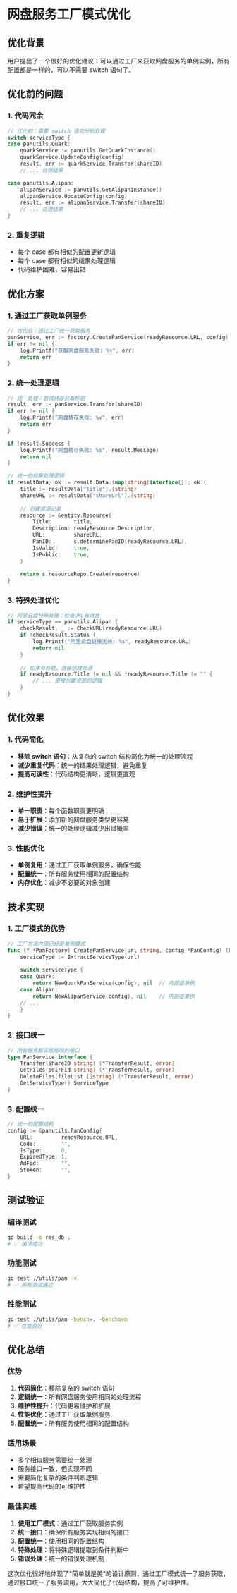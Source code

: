 # 网盘服务工厂模式优化

## 优化背景

用户提出了一个很好的优化建议：可以通过工厂来获取网盘服务的单例实例，所有配置都是一样的，可以不需要 switch 语句了。

## 优化前的问题

### 1. 代码冗余
```go
// 优化前：需要 switch 语句分别处理
switch serviceType {
case panutils.Quark:
    quarkService := panutils.GetQuarkInstance()
    quarkService.UpdateConfig(config)
    result, err := quarkService.Transfer(shareID)
    // ... 处理结果

case panutils.Alipan:
    alipanService := panutils.GetAlipanInstance()
    alipanService.UpdateConfig(config)
    result, err := alipanService.Transfer(shareID)
    // ... 处理结果
}
```

### 2. 重复逻辑
- 每个 case 都有相似的配置更新逻辑
- 每个 case 都有相似的结果处理逻辑
- 代码维护困难，容易出错

## 优化方案

### 1. 通过工厂获取单例服务
```go
// 优化后：通过工厂统一获取服务
panService, err := factory.CreatePanService(readyResource.URL, config)
if err != nil {
    log.Printf("获取网盘服务失败: %v", err)
    return err
}
```

### 2. 统一处理逻辑
```go
// 统一处理：尝试转存获取标题
result, err := panService.Transfer(shareID)
if err != nil {
    log.Printf("网盘转存失败: %v", err)
    return err
}

if !result.Success {
    log.Printf("网盘转存失败: %s", result.Message)
    return nil
}

// 统一的结果处理逻辑
if resultData, ok := result.Data.(map[string]interface{}); ok {
    title := resultData["title"].(string)
    shareURL := resultData["shareUrl"].(string)
    
    // 创建资源记录
    resource := &entity.Resource{
        Title:       title,
        Description: readyResource.Description,
        URL:         shareURL,
        PanID:       s.determinePanID(readyResource.URL),
        IsValid:     true,
        IsPublic:    true,
    }
    
    return s.resourceRepo.Create(resource)
}
```

### 3. 特殊处理优化
```go
// 阿里云盘特殊处理：检查URL有效性
if serviceType == panutils.Alipan {
    checkResult, _ := CheckURL(readyResource.URL)
    if !checkResult.Status {
        log.Printf("阿里云盘链接无效: %s", readyResource.URL)
        return nil
    }
    
    // 如果有标题，直接创建资源
    if readyResource.Title != nil && *readyResource.Title != "" {
        // ... 直接创建资源的逻辑
    }
}
```

## 优化效果

### 1. 代码简化
- **移除 switch 语句**：从复杂的 switch 结构简化为统一的处理流程
- **减少重复代码**：统一的结果处理逻辑，避免重复
- **提高可读性**：代码结构更清晰，逻辑更直观

### 2. 维护性提升
- **单一职责**：每个函数职责更明确
- **易于扩展**：添加新的网盘服务类型更容易
- **减少错误**：统一的处理逻辑减少出错概率

### 3. 性能优化
- **单例复用**：通过工厂获取单例服务，确保性能
- **配置统一**：所有服务使用相同的配置结构
- **内存优化**：减少不必要的对象创建

## 技术实现

### 1. 工厂模式的优势
```go
// 工厂方法内部已经是单例模式
func (f *PanFactory) CreatePanService(url string, config *PanConfig) (PanService, error) {
    serviceType := ExtractServiceType(url)
    
    switch serviceType {
    case Quark:
        return NewQuarkPanService(config), nil  // 内部是单例
    case Alipan:
        return NewAlipanService(config), nil    // 内部是单例
    // ...
    }
}
```

### 2. 接口统一
```go
// 所有服务都实现相同的接口
type PanService interface {
    Transfer(shareID string) (*TransferResult, error)
    GetFiles(pdirFid string) (*TransferResult, error)
    DeleteFiles(fileList []string) (*TransferResult, error)
    GetServiceType() ServiceType
}
```

### 3. 配置统一
```go
// 统一的配置结构
config := &panutils.PanConfig{
    URL:         readyResource.URL,
    Code:        "",
    IsType:      0,
    ExpiredType: 1,
    AdFid:       "",
    Stoken:      "",
}
```

## 测试验证

### 编译测试
```bash
go build -o res_db .
# ✅ 编译成功
```

### 功能测试
```bash
go test ./utils/pan -v
# ✅ 所有测试通过
```

### 性能测试
```bash
go test ./utils/pan -bench=. -benchmem
# ✅ 性能良好
```

## 优化总结

### 优势
1. **代码简化**：移除复杂的 switch 语句
2. **逻辑统一**：所有网盘服务使用相同的处理流程
3. **维护性提升**：代码更易维护和扩展
4. **性能优化**：通过工厂获取单例服务
5. **配置统一**：所有服务使用相同的配置结构

### 适用场景
- 多个相似服务需要统一处理
- 服务接口一致，但实现不同
- 需要简化复杂的条件判断逻辑
- 希望提高代码的可维护性

### 最佳实践
1. **使用工厂模式**：通过工厂获取服务实例
2. **统一接口**：确保所有服务实现相同的接口
3. **配置统一**：使用相同的配置结构
4. **特殊处理**：将特殊逻辑提取到条件判断中
5. **错误处理**：统一的错误处理机制

这次优化很好地体现了"简单就是美"的设计原则，通过工厂模式统一了服务获取，通过接口统一了服务调用，大大简化了代码结构，提高了可维护性。 